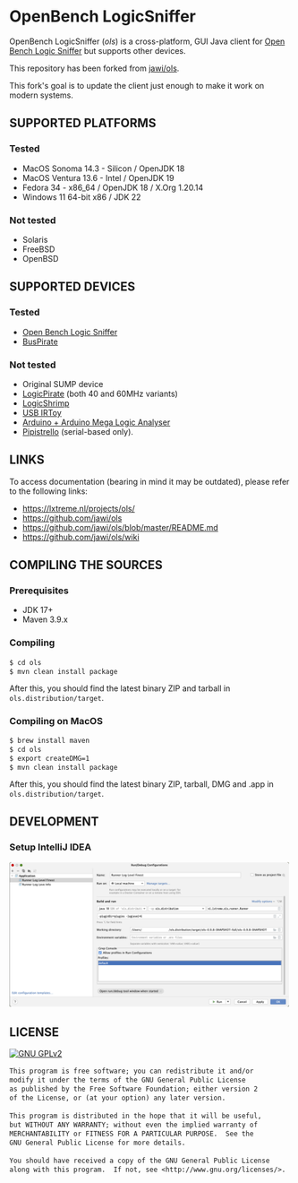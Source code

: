 # OpenBench LogicSniffer

OpenBench LogicSniffer (*ols*) is a cross-platform, GUI Java client 
for [Open Bench Logic Sniffer] but supports other devices.

This repository has been forked from [jawi/ols].

This fork's goal is to update the client just enough to make it work on modern systems.

## SUPPORTED PLATFORMS

### Tested

- MacOS Sonoma 14.3 - Silicon / OpenJDK 18
- MacOS Ventura 13.6 - Intel / OpenJDK 19
- Fedora 34 - x86_64 / OpenJDK 18 / X.Org 1.20.14
- Windows 11 64-bit x86 / JDK 22

### Not tested

- Solaris
- FreeBSD
- OpenBSD

## SUPPORTED DEVICES

### Tested

- [Open Bench Logic Sniffer]
- [BusPirate]

### Not tested

- Original SUMP device
- [LogicPirate] (both 40 and 60MHz variants)
- [LogicShrimp]
- [USB IRToy]
- [Arduino + Arduino Mega Logic Analyser]
- [Pipistrello] (serial-based only).

## LINKS

To access documentation (bearing in mind it may be outdated), please refer to the following links:
- https://lxtreme.nl/projects/ols/
- https://github.com/jawi/ols
- https://github.com/jawi/ols/blob/master/README.md
- https://github.com/jawi/ols/wiki


## COMPILING THE SOURCES

### Prerequisites

- JDK 17+
- Maven 3.9.x

### Compiling

```shell
$ cd ols
$ mvn clean install package
```

After this, you should find the latest binary ZIP and tarball in
`ols.distribution/target`.

### Compiling on MacOS

```shell
$ brew install maven
$ cd ols
$ export createDMG=1
$ mvn clean install package
```

After this, you should find the latest binary ZIP, tarball, DMG and .app in
`ols.distribution/target`.


## DEVELOPMENT

### Setup IntelliJ IDEA

[<img src="docs/intellij.png" alt="IntelliJ Setup" width="500"/>](docs/intellij.png)



## LICENSE

[![GNU GPLv2](https://www.gnu.org/graphics/heckert_gnu.small.png "GNU GPLv2")](https://www.gnu.org/licenses/gpl-2.0.html)

    This program is free software; you can redistribute it and/or
    modify it under the terms of the GNU General Public License
    as published by the Free Software Foundation; either version 2
    of the License, or (at your option) any later version.

    This program is distributed in the hope that it will be useful,
    but WITHOUT ANY WARRANTY; without even the implied warranty of
    MERCHANTABILITY or FITNESS FOR A PARTICULAR PURPOSE.  See the
    GNU General Public License for more details.

    You should have received a copy of the GNU General Public License
    along with this program.  If not, see <http://www.gnu.org/licenses/>.


[jawi/ols]: https://github.com/jawi/ols
[Open Bench Logic Sniffer]: http://dangerousprototypes.com/docs/Open_Bench_Logic_Sniffer
[BusPirate]: http://dangerousprototypes.com/docs/Bus_Pirate
[LogicPirate]: http://dangerousprototypes.com/docs/Logic_Pirate
[LogicShrimp]: http://dangerousprototypes.com/docs/Logic_Shrimp_logic_analyzer
[USB IRToy]: http://dangerousprototypes.com/docs/USB_Infrared_Toy
[Arduino + Arduino Mega Logic Analyser]: https://github.com/gillham/logic_analyzer
[Pipistrello]: https://web.archive.org/web/20231207021513/pipistrello.saanlima.com/index.php?title=Welcome_to_Pipistrello
